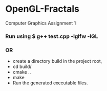 # OpenGL-Fractals
Computer Graphics Assignment 1

### Run using $ g++ test.cpp -lglfw -lGL

### OR
+ create a directory build in the project root,
+ cd build/
+ cmake ..
+ make
+ Run the generated executable files.
